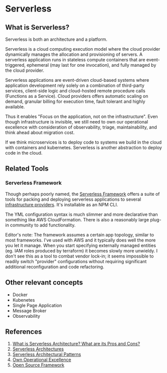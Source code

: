 # Serverless

## What is Serverless?

Serverless is both an architecture and a platform.

Serverless is a cloud computing execution model where the cloud provider dynamically manages the allocation and provisioning of servers. A serverless application runs in stateless compute containers that are event-triggered, ephemeral (may last for one invocation), and fully managed by the cloud provider.

Serverless applications are event-driven cloud-based systems where application development rely solely on a combination of third-party services, client-side logic and cloud-hosted remote procedure calls (Functions as a Service). Cloud providers offers automatic scaling on demand, granular billing for execution time, fault tolerant and highly available.

Thus it enables "Focus on the application, not on the infrastructure". Even though infrastructure is invisible, we still need to own our operational excellence with consideration of observability, triage, maintainability, and think ahead about migration cost.

If we think microservices is to deploy code to systems we build in the cloud with containers and kubernetes. Serverless is another abstraction to deploy code in the cloud.

## Related Tools

### Serverless Framework
Though perhaps poorly named, the [Serverless Framework](https://serverless.com/) offers a suite of tools for packing and deploying serverless applications to several [infrastructure providers](https://serverless.com/framework/docs/providers/). It's installable as an NPM CLI.

The YML configuration syntax is much slimmer and more declarative than something like AWS CloudFormation. There is also a reasonably large plug-in community to add functionality.

Editor's note: The framework assumes a certain app topology, similar to most frameworks. I've used with AWS and it typically does well the more you let it manage. When you start specifying externally managed entities (eg. IAM roles produced by terraform) it becomes slowly more unwieldy. I don't see this as a tool to combat vendor lock-in; it seems impossible to readily switch "provider" configurations without requiring significant additional reconfiguration and code refactoring.

## Other relevant concepts

- Docker
- Kubenetes
- Single Page Application
- Message Broker
- Observability

## References

1. [What is Serverless Architecture? What are its Pros and Cons?](https://hackernoon.com/what-is-serverless-architecture-what-are-its-pros-and-cons-cc4b804022e9)
2. [Serverless Architectures](https://martinfowler.com/articles/serverless.html)
3. [Serverless Architectural Patterns](https://medium.com/@eduardoromero/serverless-architectural-patterns-261d8743020)
4. [Own Operational Excellence](https://charity.wtf/2016/05/31/wtf-is-operations-serverless/)
5. [Open Source Framework](https://github.com/serverless/serverless)
